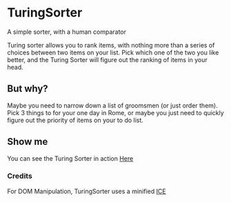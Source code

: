 # TuringSorter
A simple sorter, with a human comparator

Turing sorter allows you to rank items, with nothing more than a series of choices between two items on your list. Pick which one of the two you like better, and the Turing Sorter will figure out the ranking of items in your head.

## But why?

Maybe you need to narrow down a list of groomsmen (or just order them). Pick 3 things to for your one day in Rome, or maybe you just need to quickly figure out the priority of items on your to do list. 


## Show me

You can see the Turing Sorter in action [Here](https://czechsmix.com/TuringSorter)

### Credits

For DOM Manipulation, TuringSorter uses a minified [ICE](https://github.com/Doist/ICE)
